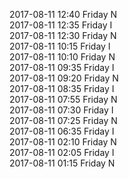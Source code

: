 2017-08-11 12:40 Friday  N  
2017-08-11 12:35 Friday  I  
2017-08-11 12:30 Friday  N  
2017-08-11 10:15 Friday  I  
2017-08-11 10:10 Friday  N  
2017-08-11 09:35 Friday  I  
2017-08-11 09:20 Friday  N  
2017-08-11 08:35 Friday  I  
2017-08-11 07:55 Friday  N  
2017-08-11 07:30 Friday  I  
2017-08-11 07:25 Friday  N  
2017-08-11 06:35 Friday  I  
2017-08-11 02:10 Friday  N  
2017-08-11 02:05 Friday  I  
2017-08-11 01:15 Friday  N  
